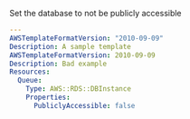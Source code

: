 
Set the database to not be publicly accessible

```yaml
---
AWSTemplateFormatVersion: "2010-09-09"
Description: A sample template
AWSTemplateFormatVersion: 2010-09-09
Description: Bad example
Resources:
  Queue:
    Type: AWS::RDS::DBInstance
    Properties:
      PubliclyAccessible: false
```
